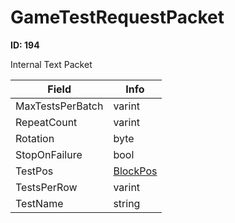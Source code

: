 # GameTestRequestPacket

__ID: 194__

Internal Text Packet

<table><thead><tr><th>Field</th><th>Info</th></tr></thead><tbody>
<tr><td>MaxTestsPerBatch</td><td>varint</td></tr>
<tr><td>RepeatCount</td><td>varint</td></tr>
<tr><td>Rotation</td><td>byte</td></tr>
<tr><td>StopOnFailure</td><td>bool</td></tr>
<tr><td>TestPos</td><td><a href="../types/BlockPos.md">BlockPos</a></td></tr>
<tr><td>TestsPerRow</td><td>varint</td></tr>
<tr><td>TestName</td><td>string</td></tr>
</tbody></table>